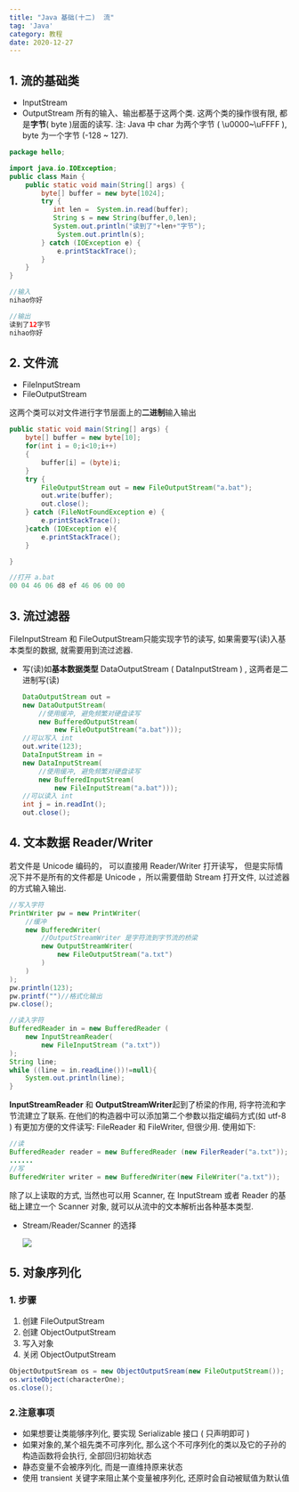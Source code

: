 ```yaml
---
title: "Java 基础(十二)  流"
tag: 'Java'
category: 教程
date: 2020-12-27
---
```


## 1. 流的基础类

+ InputStream
+ OutputStream
  所有的输入、输出都基于这两个类. 这两个类的操作很有限, 都是**字节**( byte )层面的读写.
  注: Java 中 char 为两个字节 ( \u0000~\uFFFF ), byte 为一个字节 (-128 ~ 127).

```Java
package hello;

import java.io.IOException;
public class Main {
    public static void main(String[] args) {
        byte[] buffer = new byte[1024];
        try {
           int len =  System.in.read(buffer);
           String s = new String(buffer,0,len);
           System.out.println("读到了"+len+"字节");
            System.out.println(s);
        } catch (IOException e) {
            e.printStackTrace();
        }
    }
}
```

```Java
//输入
nihao你好
```

```java
//输出
读到了12字节
nihao你好
```

## 2. 文件流

+ FileInputStream
+ FileOutputStream

这两个类可以对文件进行字节层面上的**二进制**输入输出

```java
public static void main(String[] args) {
    byte[] buffer = new byte[10];
    for(int i = 0;i<10;i++)
    {
        buffer[i] = (byte)i;
    }
    try {
        FileOutputStream out = new FileOutputStream("a.bat");
        out.write(buffer);
        out.close();
    } catch (FileNotFoundException e) {
        e.printStackTrace();
    }catch (IOException e){
        e.printStackTrace();
    }

}
```

```java
//打开 a.bat
00 04 46 06 d8 ef 46 06 00 00  
```

## 3. 流过滤器

FileInputStream 和 FileOutputStream只能实现字节的读写, 如果需要写(读)入基本类型的数据, 就需要用到流过滤器.

+ 写(读)如**基本数据类型** DataOutputStream ( DataInputStream ) , 这两者是二进制写(读)

    ```java
    DataOutputStream out =
    new DataOutputStream(
        //使用缓冲, 避免频繁对硬盘读写
        new BufferedOutputStream(
            new FileOutputStream("a.bat")));
    //可以写入 int 
    out.write(123);
    DataInputStream in = 
    new DataInputStream(
        //使用缓冲, 避免频繁对硬盘读写
        new BufferedInputStream(
            new FileInputStream("a.bat")));
    //可以读入 int 
    int j = in.readInt();
    out.close();
    ```

## 4. 文本数据 Reader/Writer

若文件是 Unicode 编码的， 可以直接用 Reader/Writer 打开读写， 但是实际情况下并不是所有的文件都是 Unicode ，所以需要借助 Stream 打开文件, 以过滤器的方式输入输出.

```java
//写入字符
PrintWriter pw = new PrintWriter(
    //缓冲
    new BufferedWriter(
        //OutputStreamWriter 是字符流到字节流的桥梁
        new OutputStreamWriter(
            new FileOutputStream("a.txt")
        )
    )
);
pw.println(123); 
pw.printf("")//格式化输出
pw.close();

//读入字符
BufferedReader in = new BufferedReader (
    new InputStreamReader(
        new FileInputStream ("a.txt"))
);
String line;
while ((line = in.readLine())!=null){
    System.out.println(line);
}
```

**InputStreamReader** 和 **OutputStreamWriter**起到了桥梁的作用, 将字符流和字节流建立了联系. 在他们的构造器中可以添加第二个参数以指定编码方式(如 utf-8 )
有更加方便的文件读写: FileReader 和 FileWriter, 但很少用. 使用如下:

```Java
//读
BufferedReader reader = new BufferedReader (new FilerReader("a.txt"));
......
//写
BufferedWriter writer = new BufferedWriter(new FileWriter("a.txt")); 
```

除了以上读取的方式, 当然也可以用 Scanner, 在 InputStream 或者 Reader 的基础上建立一个 Scanner 对象, 就可以从流中的文本解析出各种基本类型.

+ Stream/Reader/Scanner 的选择

    ![](https://unpkg.zhimg.com/rikka-os@latest/img/Java_abc_06.assets/6af82e48946153dcbf2593e2e75c78e90fd2c556.webp)

## 5. 对象序列化

### 1. **步骤**

1. 创建 FileOutputStream
2. 创建 ObjectOutputStream
3. 写入对象
4. 关闭 ObjectOutputStream

```java
ObjectOutputSream os = new ObjectOutputSream(new FileOutputStream());
os.writeObject(characterOne);
os.close();
```

### 2.注意事项

+ 如果想要让类能够序列化, 要实现 Serializable 接口 ( 只声明即可 )
+ 如果对象的,某个祖先类不可序列化, 那么这个不可序列化的类以及它的子孙的构造函数将会执行, 全部回归初始状态
+ 静态变量不会被序列化, 而是一直维持原来状态
+ 使用 transient 关键字来阻止某个变量被序列化, 还原时会自动被赋值为默认值

